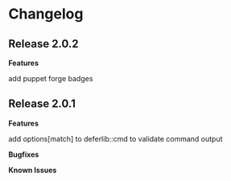 # Changelog

## Release 2.0.2

**Features**

add puppet forge badges

## Release 2.0.1

**Features**

add options[match] to deferlib::cmd to validate command output

**Bugfixes**

**Known Issues**
